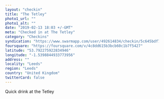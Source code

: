 ```yaml
---
layout: "checkin"
title: "The Tetley"
photo1_url: ""
photo1_alt: ""
date: "2019-02-13 18:03 +/-GMT"
meta: "Checked in at The Tetley"
category: "Checkins"
syndication: "https://www.swarmapp.com/user/492614834/checkin/5c645bdf7b385f0039f68140"
foursquare: "https://foursquare.com/v/4c8dd615b3bcb60c1b7f5427"
latitude: "53.792275922834946"
longitude: "-1.5398844933773956"
address: ""
locality: "Leeds"
region: "Leeds"
country: "United Kingdom"
twitterCard: false
---
```

Quick drink at the Tetley
